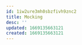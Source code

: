 ```yaml
---
id: 1iw2ure3mh0sbzfivh9znc2
title: Mocking
desc: ''
updated: 1669135663121
created: 1669135663121
---
```


